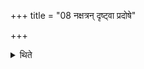 +++
title = "08 नक्षत्रन् दृष्ट्वा प्रदोषे"

+++

<details><summary>थिते</summary>

8. Or in the evening (the Agnihotra may be offered) after an asterism is seen, when the night starts or at night.
</details>
